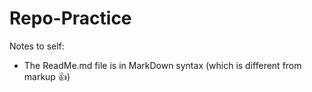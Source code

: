Repo-Practice
=============

Notes to self:
- The ReadMe.md file is in MarkDown syntax (which is different from markup :+1:)
